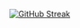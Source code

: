 [![GitHub Streak](http://github-readme-streak-stats.herokuapp.com?user=decoles&theme=dark&background=000000)](https://git.io/streak-stats)
